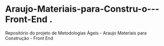 # Araujo-Materiais-para-Constru-o---Front-End .
Repositório do projeto de Metodologias Ágeis - Araujo Materiais para Construção - Front End
